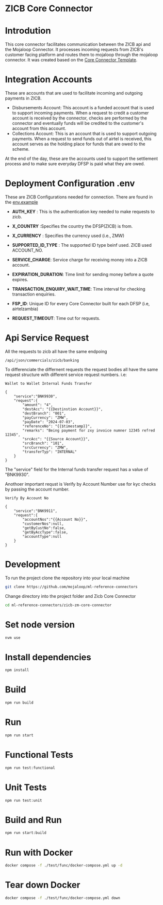 # ZICB  Core Connector 

# Introdution
This core connector facilitates communication between the ZICB api and the Mojaloop Connector. It processes incoming requests from ZICB's customer facing platform and routes them to mojaloop through the mojaloop connector. It was created based on the [Core Connector Template](../core-connector-template/). 



# Integration Accounts

These are accounts that are used to facilitate incoming and outgoing payments in ZICB.
- Disbursements Account: This account is a funded account that is used to support incoming payments. When a request to credit a customer account is received by the connector, checks are performed by the connector and eventually funds will be credited to the customer's account from this account. 
- Collections Account: This is an account that is used to support outgoing payments. When a request to send funds out of airtel is received, this account serves as the holding place for funds that are owed to the scheme.

At the end of the day, these are the accounts used to support the settlement process and to make sure everyday DFSP is paid what they are owed.

# Deployment Configuration .env
These are ZICB Configurations needed for connection. There are found in the [env.example](.env.example)

- <b>AUTH_KEY</b> : This is the authentication key needed to make requests to zicb.

- <b>X_COUNTRY</b> :Specifies the country the DFSP(ZICB) is from.

- <b>X_CURRENCY</b> : Specifies the currency used (i.e., ZMW)
- <b>SUPPORTED_ID_TYPE</b> : The supported ID type beinf used. ZICB used ACCOUNT_NO.
- <b>SERVICE_CHARGE</b>: Service charge for receiving money into a ZICB account.
- <b>EXPIRATION_DURATION</b>: Time limit for sending money before a quote expires.
- <b>TRANSACTION_ENQUIRY_WAIT_TIME</b>: Time interval for checking transaction enquiries.
- <b>FSP_ID</b>: Unique ID for every Core Connector built for each DFSP (i.e, airtelzambia)
- <b>REQUEST_TIMEOUT</b>: Time out for requests.


# Api Service Request
All the requests to zicb all have the same endpoing 
```
/api/json/commercials/zicb/banking
```

To differenciate the differnent requests the request bodies all have the same request structure with different service request numbers. i.e:

```
Wallet to Wallet Internal Funds Transfer

{
	"service":"BNK9930",
	"request":{
        "amount": "4",
        "destAcc": "{{Destinstion Account}}",
        "destBranch": "001",
        "payCurrency": "ZMW",
        "payDate": "2024-07-03",
        "referenceNo": "{{$timestamp}}",
        "remarks": "Being payment for zxy invoice numner 12345 refred 12345",
        "srcAcc": "{{Source Account}}",
        "srcBranch": "101",
        "srcCurrency": "ZMW",
        "transferTyp": "INTERNAL"
    }
}
```

The "service" field for the Internal funds transfer request has a value of "BNK9930".

Anothoer important requst is Verify by Account Number use for kyc checks by passing the account number.

```
Verify By Account No

{
	"service":"BNK9911",
	"request":{
        "accountNos":"{{Account No}}",
        "customerNos":null,
        "getByCustNo":false,
        "getByAccType":false,
        "accountType":null
    }
}
```

# Development 
To run the project clone the repository into your local machine
```bash
git clone https://github.com/mojaloop/ml-reference-connectors
```

Change directory into the project folder and Zicb Core Connector
```bash
cd ml-reference-connectors/zicb-zm-core-connector
```

# Set node version

```bash
nvm use
```

# Install dependencies

```bash
npm install
```

# Build 
```bash
npm run build
```

# Run 
```bash
npm run start
```

# Functional Tests

```bash
npm run test:functional
```
# Unit Tests

```bash
npm run test:unit
```
# Build and Run

```bash
npm run start:build
```
# Run with Docker

```bash
docker compose -f ./test/func/docker-compose.yml up -d
```
# Tear down Docker

```bash
docker compose -f ./test/func/docker-compose.yml down
```



